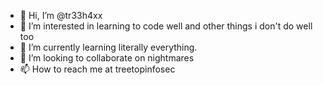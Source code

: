 - 👋 Hi, I’m @tr33h4xx
- 👀 I’m interested in learning to code well and other things i don't do well too
- 🌱 I’m currently learning literally everything.
- 💞️ I’m looking to collaborate on nightmares
- 📫 How to reach me at treetopinfosec

<!---
tr33h4xx/tr33h4xx is a ✨ special ✨ repository because its `README.md` (this file) appears on your GitHub profile.
You can click the Preview link to take a look at your changes.
--->
